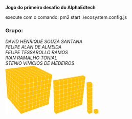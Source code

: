 <strong>Jogo do primeiro desafio do AlphaEdtech</strong>
<p>execute com o comando: pm2 start .\ecosystem.config.js</p>

<h3>Grupo:</h3>
<i>DAVID HENRIQUE SOUZA SANTANA<br/></i>
<i>FELIPE ALAN DE ALMEIDA<br/></i>
<i>FELIPE TESSAROLLO RAMOS<br/></i>
<i>IVAN RAMALHO TONIAL<br/></i>
<i>STENIO VINICIOS DE MEDEIROS<br/></i>

<img src="./frontend/src/img/milhar.svg" height="150px"/>
<img src="./frontend/src/img/centena.svg" height="120px"/>
<img src="./frontend/src/img/dezena.svg" height="100px"/>
<img src="./frontend/src/img/unidade.svg" height="15px"/>
